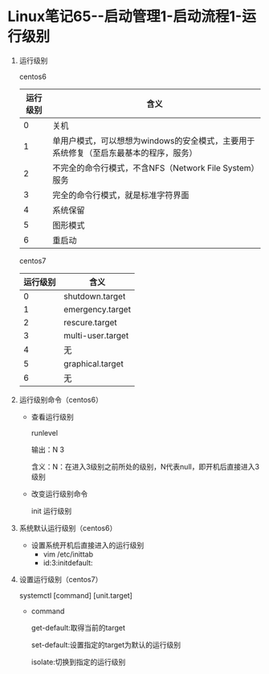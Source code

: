 # Linux笔记65--启动管理1-启动流程1-运行级别

1. 运行级别

   centos6

   | 运行级别 | 含义                                                         |
   | -------- | ------------------------------------------------------------ |
   | 0        | 关机                                                         |
   | 1        | 单用户模式，可以想想为windows的安全模式，主要用于系统修复（至启东最基本的程序，服务） |
   | 2        | 不完全的命令行模式，不含NFS（Network File System）服务       |
   | 3        | 完全的命令行模式，就是标准字符界面                           |
   | 4        | 系统保留                                                     |
   | 5        | 图形模式                                                     |
   | 6        | 重启动                                                       |

   centos7

   | 运行级别 | 含义              |
   | -------- | ----------------- |
   | 0        | shutdown.target   |
   | 1        | emergency.target  |
   | 2        | rescure.target    |
   | 3        | multi-user.target |
   | 4        | 无                |
   | 5        | graphical.target  |
   | 6        | 无                |

   

2. 运行级别命令（centos6）

   + 查看运行级别

     runlevel

     输出：N 3

     含义：N：在进入3级别之前所处的级别，N代表null，即开机后直接进入3级别

   + 改变运行级别命令

     init 运行级别

3. 系统默认运行级别（centos6）
   + 设置系统开机后直接进入的运行级别
     + vim /etc/inittab
     + id:3:initdefault:

4. 设置运行级别（centos7）

   systemctl [command] [unit.target]

   + command

     get-default:取得当前的target

     set-default:设置指定的target为默认的运行级别

     isolate:切换到指定的运行级别

     



